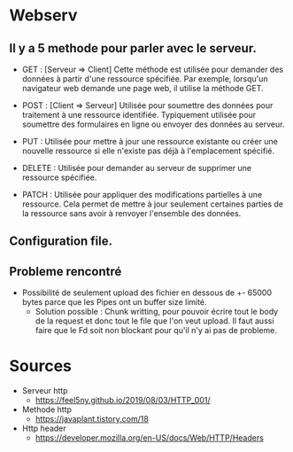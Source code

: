 # Webserv

## Il y a 5 methode pour parler avec le serveur. 

- GET : [Serveur => Client] Cette méthode est utilisée pour demander des données à partir d'une ressource spécifiée. Par exemple, lorsqu'un navigateur web demande une page web, il utilise la méthode GET.

- POST : [Client => Serveur] Utilisée pour soumettre des données pour traitement à une ressource identifiée. Typiquement utilisée pour soumettre des formulaires en ligne ou envoyer des données au serveur.

- PUT : Utilisée pour mettre à jour une ressource existante ou créer une nouvelle ressource si elle n'existe pas déjà à l'emplacement spécifié.

- DELETE : Utilisée pour demander au serveur de supprimer une ressource spécifiée.

- PATCH : Utilisée pour appliquer des modifications partielles à une ressource. Cela permet de mettre à jour seulement certaines parties de la ressource sans avoir à renvoyer l'ensemble des données.


## Configuration file.

## Probleme rencontré

- Possibilité de seulement upload des fichier en dessous de +- 65000 bytes parce que les Pipes ont un buffer size limité. 
   - Solution possible : Chunk writting, pour pouvoir écrire tout le body de la request et donc tout le file que l'on veut upload. Il faut aussi faire que le Fd soit non blockant pour qu'il n'y ai pas de probleme.




# Sources 

- Serveur http
   - https://feel5ny.github.io/2019/08/03/HTTP_001/
- Methode http
   - https://javaplant.tistory.com/18
- Http header
   - https://developer.mozilla.org/en-US/docs/Web/HTTP/Headers
